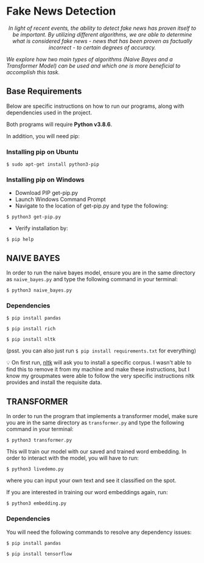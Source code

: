 # Fake News Detection

<p align="center">
<i>In light of recent events, the ability to detect fake news has proven itself to be important. By utilizing different algorithms, we are able to determine what is considered fake news - news that has been proven as factually incorrect - to certain degrees of accuracy.

We explore how two main types of algorithms (Naive Bayes and a Transformer Model) can be used and which one is more beneficial to accomplish this task.
</i>
</p>

## Base Requirements

Below are specific instructions on how to run our programs, along with dependencies used in the project.

Both programs will require **Python v3.8.6**.

In addition, you will need pip:

### Installing pip on Ubuntu

```
$ sudo apt-get install python3-pip
```

### Installing pip on Windows

- Download PIP get-pip.py
- Launch Windows Command Prompt
- Navigate to the location of get-pip.py and type the following:

```
$ python3 get-pip.py
```

* Verify installation by:

```
$ pip help
```

## NAIVE BAYES
In order to run the naive bayes model, ensure you are in the same directory as `naive_bayes.py` and type the following command in your terminal:

```
$ python3 naive_bayes.py
```

### Dependencies
```
$ pip install pandas

$ pip install rich

$ pip install nltk
```

(psst. you can also just run `$ pip install requirements.txt` for everything)

💡 On first run, [nltk](https://www.nltk.org) will ask you to install a specific corpus. I wasn't able to find this to remove it from my machine and make these instructions, but I know my groupmates were able to follow the very specific instructions nltk provides and install the requisite data.

## TRANSFORMER
In order to run the program that implements a transformer model, make sure you are in the same directory as `transformer.py` and type the following command in your terminal:

```
$ python3 transformer.py
```

This will train our model with our saved and trained word embedding. In order to interact with the model, you will have to run:

```
$ python3 livedemo.py
```

where you can input your own text and see it classified on the spot.


If you are interested in training our word embeddings again, run:

```
$ python3 embedding.py
```


### Dependencies
You will need the following commands to resolve any dependency issues:

```
$ pip install pandas

$ pip install tensorflow
```
